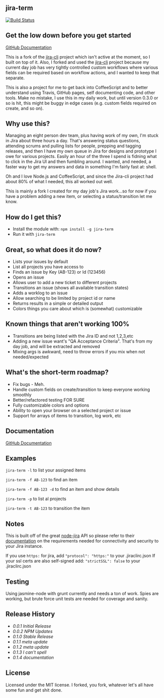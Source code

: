## jira-term

[![Build Status](https://travis-ci.org/bryangrimes/jira-term.png?branch=master)](https://travis-ci.org/bryangrimes/jira-term)

## Get the low down before you get started
[GitHub Documentation](http://bryangrimes.github.io/jira-term/)

This is a fork of the [jira-cli](http://tebriel.github.com/jira-cli/) project which isn't active at the moment, so I built on top of it.  Also, I forked and used the [jira-cli](http://tebriel.github.com/jira-cli/) project because my current day job has very tightly controlled custom workflows where various fields can be required based on workflow actions, and I wanted to keep that separate.

This is also a project for me to get back into CoffeeScript and to better understand using Travis, GitHub pages, self documenting code, and other tools.  Make no mistake, I use this in my daily work, but until version 0.3.0 or so is hit, this might be buggy in edge cases (e.g. custom fields required on create, and so on).

## Why use this?
Managing an eight person dev team, plus having work of my own, I'm stuck in Jira about three hours a day.  That's answering status questions, attending scrums and pulling lists for people, prepping and tagging releases, and then I have my own queue in Jira for designs and prototype I owe for various projects.  Easily an hour of the three I spend is fidning what to click in the Jira UI and then fumbling around.  I wanted, and needed, a faster way to get my answers and data in something I'm fairly fast at: shell.

Oh and I love Node.js and CoffeeScript, and since the Jira-cli project had about 80% of what I needed, this all worked out well.

This is mainly a fork I created for my day job's Jira work...so for now if you have a problem adding a new item, or selecting a status/transition let me know.

## How do I get this?

*  Install the module with: `npm install -g jira-term`
*  Run it with `jira-term`

## Great, so what does it do now?

*  Lists your issues by default
*  List all projects you have access to
*  Finds an issue by Key (AB-123) or Id (123456)
*  Opens an issue
*  Allows user to add a new ticket to different projects
*  Transitions an issue (shows all available transition states)
*  Adds a worklog to an issue
*  Allow searching to be limited by project id or name
*  Returns results in a simple or detailed output
*  Colors things you care about which is (somewhat) customizable


## Known things that aren't working 100%

* Transitions are being listed with the Jira ID and not 1,2,3,etc
* Adding a new issue want's "QA Acceptance Criteria".  That's from my day job, and will be extracted and removed
* Mixing args is awkward, need to throw errors if you mix when not needed/expected

## What's the short-term roadmap?

*  Fix bugs - Meh.
*  Handle custom fields on create/transition to keep everyone working smoothly
*  Better/refactored testing FOR SURE
*  Fully customizable colors and options
*  Ability to open your browser on a selected project or issue
*  Support for arrays of items to transition, log work, etc

## Documentation ##

[GitHub Documentation](http://bryangrimes.github.io/jira-term/docs/jira.html)

## Examples ##

`jira-term -l` to list your assigned items

`jira-term -f AB-123` to find an item

`jira-term -f AB-123 -d` to find an item and show details

`jira-term -p` to list al projects

`jira-term -t AB-123` to transition the item

## Notes ##

This is built off of the great [node-jira](https://github.com/steves/node-jira) API so please refer to their [documentation](https://github.com/steves/node-jira/blob/master/README.md) on the requirements needed for connectivity and security to your Jira instance.

If you use `https:` for jira, add `"protocol": "https:"` to your .jiraclirc.json
If your ssl certs are also self-signed add: `"strictSSL": false` to your .jiraclirc.json

## Testing ##

Using jasmine-node with grunt currently and needs a ton of work.  Spies are working, but brute force unit tests are needed for coverage and sanity.


## Release History

*  _0.0.1 Initial Release_
*  _0.0.2 NPM Updates_
*  _0.1.0 Stable Release_
*  _0.1.1 meta update_
*  _0.1.2 meta update_
*  _0.1.3 I can't spell_
*  _0.1.4 documentation_

## License

Licensed under the MIT license.  I forked, you fork, whatever let's all have some fun and get shit done. 
